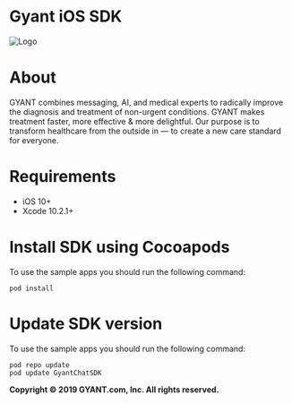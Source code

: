 Gyant iOS SDK
==================

![Logo](https://gyant.com/wp-content/uploads/2018/10/Gyant.Logotype.HorizontalLeft@2x-1.png)

# About

GYANT combines messaging, AI, and medical experts to radically improve the diagnosis and treatment of non-urgent conditions. GYANT makes treatment faster, more effective & more delightful. Our purpose is to transform healthcare from the outside in — to create a new care standard for everyone.

# Requirements
 - iOS 10+
 - Xcode 10.2.1+

# Install SDK using Cocoapods

To use the sample apps you should run the following command:

```
pod install
```

# Update SDK version

To use the sample apps you should run the following command:

```
pod repo update
pod update GyantChatSDK
```

**Copyright © 2019 GYANT.com, Inc. All rights reserved.**

